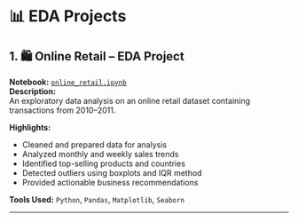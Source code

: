 # 📊 EDA Projects

## 1. 🛍️ Online Retail – EDA Project
**Notebook:** [`online_retail.ipynb`](./online_retail.ipynb)  
**Description:**  
An exploratory data analysis on an online retail dataset containing transactions from 2010–2011.

**Highlights:**
- Cleaned and prepared data for analysis
- Analyzed monthly and weekly sales trends
- Identified top-selling products and countries
- Detected outliers using boxplots and IQR method
- Provided actionable business recommendations

**Tools Used:** `Python`, `Pandas`, `Matplotlib`, `Seaborn`

---
